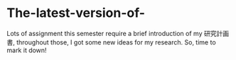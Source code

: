 # The-latest-version-of-
Lots of assignment this semester require a brief introduction of my 研究計画書, throughout those, I got some new ideas for my research. So, time to mark it down!

